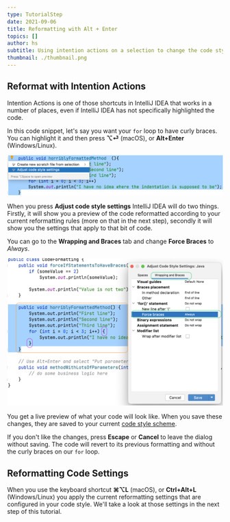 ```yaml
---
type: TutorialStep
date: 2021-09-06
title: Reformatting with Alt + Enter
topics: []
author: hs
subtitle: Using intention actions on a selection to change the code style settings
thumbnail: ./thumbnail.png
---
```


## Reformat with Intention Actions 

Intention Actions is one of those shortcuts in IntelliJ IDEA that works in a number of places, even if IntelliJ IDEA has not specifically highlighted the code.  

In this code snippet, let's say you want your `for` loop to have curly braces. You can highlight it and then press **⌥⏎** (macOS), or **Alt+Enter** (Windows/Linux).

![Adjust Code Style Menu](adjust-code-style-menu.png)

When you press **Adjust code style settings** IntelliJ IDEA will do two things. Firstly, it will show you a preview of the code reformatted according to your current reformatting rules (more on that in the next step), secondly it will show you the settings that apply to that bit of code.

You can go to the **Wrapping and Braces** tab and change **Force Braces** to _Always_. 

![Force Braces for our For Loop](force-braces.png)

You get a live preview of what your code will look like. When you save these changes, they are saved to your current [code style scheme](https://www.jetbrains.com/help/idea/configuring-code-style.html).

If you don't like the changes, press **Escape** or **Cancel** to leave the dialog without saving. The code will revert to its previous formatting and without the curly braces on our `for` loop.

## Reformatting Code Settings
When you use the keyboard shortcut **⌘⌥L** (macOS), or **Ctrl+Alt+L** (Windows/Linux) you apply the current reformatting settings that are configured in your code style. We'll take a look at those settings in the next step of this tutorial. 
